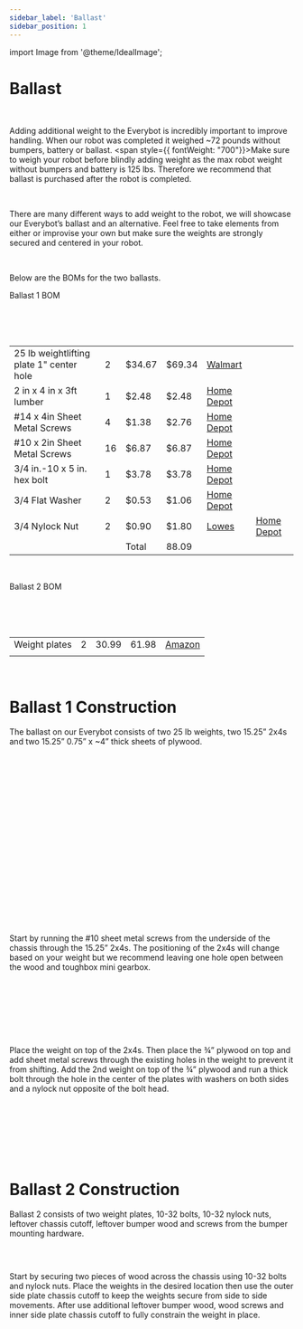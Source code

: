 ```yaml
---
sidebar_label: 'Ballast'
sidebar_position: 1
---
```


import Image from '@theme/IdealImage';

# Ballast

<p><br /> </p>

Adding additional weight to the Everybot is incredibly important to improve handling. When our robot was completed it weighed ~72 pounds without bumpers, battery or ballast. <span style={{ fontWeight: "700"}}>Make sure to weigh your robot before blindly adding weight </span>as the max robot weight without bumpers and battery is 125 lbs. Therefore we recommend that ballast is purchased after the robot is completed.

<p><br /> </p>

There are many different ways to add weight to the robot, we will showcase our Everybot&rsquo;s ballast and an alternative. Feel free to take elements from either or improvise your own but make sure the weights are strongly secured and centered in your robot.

<p><br /> </p>

Below are the BOMs for the two ballasts. 

<div style={{ textAlign: 'center'}}><span style={{ fontWeight: "700"}}>Ballast 1 BOM</span></div>

<p><br /> <br /> <br /> </p>

<table><tr><td><span style={{ fontSize: "10pt"}}>25 lb weightlifting plate 1&quot; center hole</span></td><td><span style={{ fontSize: "10pt"}}>2</span></td><td><span style={{ fontSize: "10pt"}}>$34.67</span></td><td><span style={{ fontSize: "10pt"}}>$69.34</span></td><td><span style={{ textAlign: 'center'}}><span style={{ fontSize: "10pt", textDecoration: "underline"}}><a class="c19" href="https://www.google.com/url?q=https://www.walmart.com/ip/CAP-Barbell-Standard-Weight-Lifting-Plate-2-5-lbs-Single/11099737&amp;sa=D&amp;source=editors&amp;ust=1698716573452801&amp;usg=AOvVaw2ML0iHGbiR3QdgNiWTjPzt">Walmart</a></span></span></td><td><span style={{ fontSize: "10pt"}}></span></td></tr><tr><td><span style={{ fontSize: "10pt"}}>2 in x 4 in x 3ft lumber</span></td><td><span style={{ fontSize: "10pt"}}>1</span></td><td><span style={{ fontSize: "10pt"}}>$2.48</span></td><td><span style={{ fontSize: "10pt"}}>$2.48</span></td><td><span style={{ textAlign: 'center'}}><span style={{ fontSize: "10pt", textDecoration: "underline"}}><a class="c19" href="https://www.google.com/url?q=https://www.homedepot.com/p/2-in-x-4-in-x-3-ft-Premium-Southern-Yellow-Pine-Fir-Dimensional-Lumber-271736/300524956&amp;sa=D&amp;source=editors&amp;ust=1698716573454384&amp;usg=AOvVaw1jbOdAY5aqVdIFWfn9qMZH">Home Depot</a></span></span></td><td><span style={{ fontSize: "10pt"}}></span></td></tr><tr><td><span style={{ fontSize: "10pt"}}>#14 x 4in Sheet Metal Screws</span></td><td><span style={{ fontSize: "10pt"}}>4</span></td><td><span style={{ fontSize: "10pt"}}>$1.38</span></td><td><span style={{ fontSize: "10pt"}}>$2.76</span></td><td><span style={{ textAlign: 'center'}}><span style={{ fontSize: "10pt", textDecoration: "underline"}}><a class="c19" href="https://www.google.com/url?q=https://www.homedepot.com/p/Everbilt-14-x-4-in-Phillips-Pan-Head-Zinc-Plated-Sheet-Metal-Screw-2-Pack-806751/204783786&amp;sa=D&amp;source=editors&amp;ust=1698716573455730&amp;usg=AOvVaw1VRcwMLoEjVp8mKBMGjhzH">Home Depot</a></span></span></td><td><span style={{ fontSize: "10pt"}}></span></td></tr><tr><td><span style={{ fontSize: "10pt"}}>#10 x 2in Sheet Metal Screws</span></td><td><span style={{ fontSize: "10pt"}}>16</span></td><td><span style={{ fontSize: "10pt"}}>$6.87</span></td><td><span style={{ fontSize: "10pt"}}>$6.87</span></td><td><span style={{ textAlign: 'center'}}><span style={{ fontSize: "10pt", textDecoration: "underline"}}><a class="c19" href="https://www.google.com/url?q=https://www.homedepot.com/p/Everbilt-10-x-2-in-Stainless-Steel-Phillips-Pan-Head-Sheet-Metal-Screw-20-Pack-802932/204275054&amp;sa=D&amp;source=editors&amp;ust=1698716573457117&amp;usg=AOvVaw2Ktq_X2kmJNrT0E3oTo7e1">Home Depot</a></span></span></td><td><span style={{ fontSize: "10pt"}}></span></td></tr><tr><td><span style={{ fontSize: "10pt"}}>3/4 in.-10 x 5 in. hex bolt</span></td><td><span style={{ fontSize: "10pt"}}>1</span></td><td><span style={{ fontSize: "10pt"}}>$3.78</span></td><td><span style={{ fontSize: "10pt"}}>$3.78</span></td><td><span style={{ textAlign: 'center'}}><span style={{ fontSize: "10pt", textDecoration: "underline"}}><a class="c19" href="https://www.google.com/url?q=https://www.homedepot.com/p/Everbilt-3-4-in-10-x-5-in-Zinc-Plated-Hex-Bolt-801256/204633337&amp;sa=D&amp;source=editors&amp;ust=1698716573458376&amp;usg=AOvVaw0xmcOhtKKiI3tJvF0pHpf8">Home Depot</a></span></span></td><td><span style={{ fontSize: "10pt"}}></span></td></tr><tr><td><span style={{ fontSize: "10pt"}}>3/4 Flat Washer</span></td><td><span style={{ fontSize: "10pt"}}>2</span></td><td><span style={{ fontSize: "10pt"}}>$0.53</span></td><td><span style={{ fontSize: "10pt"}}>$1.06</span></td><td><span style={{ textAlign: 'center'}}><span style={{ fontSize: "10pt", textDecoration: "underline"}}><a class="c19" href="https://www.google.com/url?q=https://www.homedepot.com/p/3-4-in-Zinc-Flat-Washer-804616/204633090&amp;sa=D&amp;source=editors&amp;ust=1698716573459622&amp;usg=AOvVaw1P5oAnUsmDmf3rF0b-EnWx">Home Depot</a></span></span></td><td><span style={{ fontSize: "10pt"}}></span></td></tr><tr><td><span style={{ fontSize: "10pt"}}>3/4 Nylock Nut</span></td><td><span style={{ fontSize: "10pt"}}>2</span></td><td><span style={{ fontSize: "10pt"}}>$0.90</span></td><td><span style={{ fontSize: "10pt"}}>$1.80</span></td><td><span style={{ textAlign: 'center'}}><span style={{ fontSize: "10pt", textDecoration: "underline"}}><a class="c19" href="https://www.google.com/url?q=https://www.lowes.com/pd/Hillman-3-4-in-Zinc-Plated-Standard-Sae-Nylon-Insert-Lock-Nut/3012613&amp;sa=D&amp;source=editors&amp;ust=1698716573460786&amp;usg=AOvVaw2XoOil4v8veGd8C2jB43cn">Lowes</a></span></span></td><td><span style={{ textAlign: 'center'}}><span style={{ fontSize: "10pt", textDecoration: "underline"}}><a class="c19" href="https://www.google.com/url?q=https://www.homedepot.com/p/Hillman-3-4-10-Stainless-Steel-Nylon-Insert-Lock-Nut-4-Pack-43749/204794616&amp;sa=D&amp;source=editors&amp;ust=1698716573461150&amp;usg=AOvVaw1iHEzqVTfYPFzA_3FGuBx_">Home Depot</a></span></span></td></tr><tr><td></td><td></td><td>Total</td><td>88.09</td><td></td><td></td></tr></table>

<p><br /> </p>

<div style={{ textAlign: 'center'}}><span style={{ fontWeight: "700"}}>Ballast 2 BOM</span></div>

<p><br /> <br /> <br /> </p>

<table><tr><td>Weight plates</td><td>2</td><td>30.99</td><td>61.98</td><td><span style={{ fontWeight: "700", textDecoration: "underline"}}><a class="c19" href="https://www.google.com/url?q=https://www.amazon.com/Yes4All-10-Ruck-Weight-Walking/dp/B07XT6KVH9/ref%3Dsr_1_6?crid%3DFYJ2CGLA46YL%26keywords%3Dyes4all%252Bweight%26qid%3D1675216475%26s%3Dsporting-goods%26sprefix%3Dyes4all%252Bweight%252Csporting%252C117%26sr%3D1-6%26th%3D1&amp;sa=D&amp;source=editors&amp;ust=1698716573464190&amp;usg=AOvVaw2znG4UKwGHT0E-6E5E4spH">Amazon</a></span></td></tr><tr><td><span style={{ fontWeight: "700"}}></span></td><td><span style={{ fontWeight: "700"}}></span></td><td><span style={{ fontWeight: "700"}}></span></td><td><span style={{ fontWeight: "700"}}></span></td><td><span style={{ fontWeight: "700"}}></span></td></tr></table>

<div style={{pageBreakAfter: 'always'}}></div>

<p><br /> </p>

<h1>Ballast 1 Construction</h1>

The ballast on our Everybot consists of two 25 lb weights, two 15.25&rdquo; 2x4s and two 15.25&rdquo; 0.75&rdquo; x ~4&rdquo; thick sheets of plywood. 





<div style={{overflow: 'hidden', float: 'left', display: 'inline-block', margin: '0.00px 0.00px'}}><span style={{float: 'left', overflow: 'hidden', display: 'inline-block', margin: '0.00px 0.00px', border: '0.00px solid #000000', transform: 'rotate(0.00rad) translateZ(0px)',  width: '360.46px', height: '295.90px'}}><Image autoLoad={"true"} img={require("/static/media/bumper/image_1.png")} style={{ width: '379.46px', height: '295.90px', marginLeft: '0.00px', marginTop: '0.00px', transform: 'rotate(0.00rad) translateZ(0px)', maxWidth: "none"}}></Image></span></div>



<div style={{overflow: 'hidden', float: 'right', display: 'inline-block', margin: '0.00px 0.00px'}}><span style={{float: 'left', overflow: 'hidden', display: 'inline-block', margin: '0.00px 0.00px', border: '0.00px solid #000000', transform: 'rotate(0.00rad) translateZ(0px)',  width: '355.50px', height: '310.10px'}}><Image autoLoad={"true"} img={require("/static/media/bumper/image_2.png")} style={{ width: '384.50px', height: '310.10px', marginLeft: '0.00px', marginTop: '0.00px', transform: 'rotate(0.00rad) translateZ(0px)', maxWidth: "none"}}></Image></span></div>

<div style={{overflow: 'hidden', float: 'left', display: 'inline-block', margin: '0.00px 0.00px'}}><span style={{float: 'left', overflow: 'hidden', display: 'inline-block', margin: '0.00px 0.00px', border: '0.00px solid #000000', transform: 'rotate(0.00rad) translateZ(0px)',  width: '333.50px', height: '215.95px'}}><Image autoLoad={"true"} img={require("/static/media/bumper/image_0.png")} style={{ width: '333.50px', height: '215.95px', marginLeft: '0.00px', marginTop: '0.00px', transform: 'rotate(0.00rad) translateZ(0px)', maxWidth: "none"}}></Image></span></div>

<p><br /> <br /> <br /> <br /> <br /> <br /> <br /> <br /> <br /> <br /> <br /> <br /> <br /> <br /> <br /><br /> <br />  </p>

Start by running the #10 sheet metal screws from the underside of the chassis through the 15.25&rdquo; 2x4s. The positioning of the 2x4s will change based on your weight but we recommend leaving one hole open between the wood and toughbox mini gearbox.

<p><br /> <br /> <br /> <br /> <br /> <br /> </p>

Place the weight on top of the 2x4s. Then place the &frac34;&rdquo; plywood on top and add sheet metal screws through the existing holes in the weight to prevent it from shifting. Add the 2nd weight on top of the &frac34;&rdquo; plywood and run a thick bolt through the hole in the center of the plates with washers on both sides and a nylock nut opposite of the bolt head.

<p><br /> <br /> <br /> <br /> </p>

<div style={{pageBreakAfter: 'always'}}></div>

<p><br /> </p>

<h1>Ballast 2 Construction</h1>

Ballast 2 consists of two weight plates, 10-32 bolts, 10-32 nylock nuts, leftover chassis cutoff, leftover bumper wood and screws from the bumper mounting hardware.

<div style={{overflow: 'hidden', display: 'inline-block', margin: '0.00px 0.00px'}}><span style={{overflow: 'hidden', display: 'inline-block', margin: '0.00px 0.00px', border: '0.00px solid #000000', transform: 'rotate(0.00rad) translateZ(0px)',  width: '720.00px', height: '412.60px'}}><Image autoLoad={"true"} img={require("/static/media/bumper/image_3.png")} style={{ width: '720.00px', height: '427.00px', marginLeft: '0.00px', marginTop: '0.00px', transform: 'rotate(0.00rad) translateZ(0px)', maxWidth: "none"}}></Image></span></div>

<p><br /> </p>

Start by securing two pieces of wood across the chassis using 10-32 bolts and nylock nuts. Place the weights in the desired location then use the outer side plate chassis cutoff to keep the weights secure from side to side movements. After use additional leftover bumper wood, wood screws and inner side plate chassis cutoff to fully constrain the weight in place. 

<p><br /> </p>

<div style={{pageBreakAfter: 'always'}}></div>

<p><br /> </p>